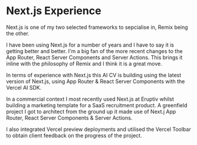 # Next.js Experience

Next.js is one of my two selected frameworks to sepcialise in, Remix being the other.

I have been using Next.js for a number of years and I have to say it is getting better and better. I'm a big fan of the more recent changes to the App Router, React Server Components and Server Actions. This brings it inline with the philosophy of Remix and I think it is a great move.

In terms of experience with Next.js this AI CV is building using the latest version of Next.js, using App Router & React Server Components with the Vercel AI SDK.

In a commercial context I most recently used Next.js at Eruptiv whilst building a marketing template for a SaaS recruitment product. A greenfield project I got to architect from the ground up it made use of Next.j App Router, React Server Components & Server Actions.

I also integrated Vercel preview deployments and utilised the Vercel Toolbar to obtain client feedback on the progress of the project.
